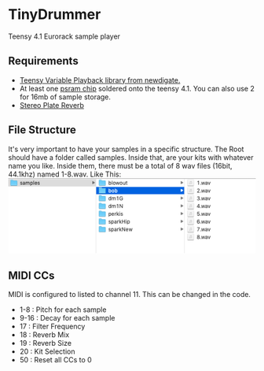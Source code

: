 # TinyDrummer
Teensy 4.1 Eurorack sample player

## Requirements
 - [Teensy Variable Playback library from newdigate.](https://github.com/newdigate/teensy-variable-playback)
 - At least one [psram chip](https://www.pjrc.com/store/psram.html) soldered onto the teensy 4.1. You can also use 2 for 16mb of sample storage.
 - [Stereo Plate Reverb](https://github.com/hexeguitar/t40fx/tree/main/Hx_PlateReverb)

## File Structure
It's very important to have your samples in a specific structure. The Root should have a folder called samples. Inside that, are your kits with whatever name you like. Inside them, there must be a total of 8 wav files (16bit, 44.1khz) named 1-8.wav. Like This:
![File structure](https://github.com/otem/Eurorack/blob/master/tinyDrummer/other/samples.png?raw=true)

## MIDI CCs
MIDI is configured to listed to channel 11. This can be changed in the code.
 - 1-8  : Pitch for each sample
 - 9-16 : Decay for each sample
 - 17   : Filter Frequency
 - 18   : Reverb Mix
 - 19   : Reverb Size
 - 20   : Kit Selection
 - 50   : Reset all CCs to 0
